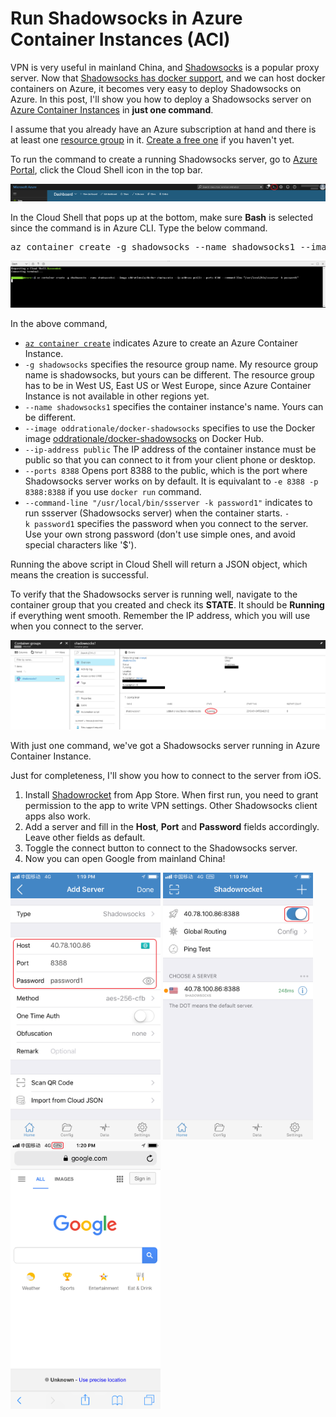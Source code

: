 # Run Shadowsocks in Azure Container Instances (ACI)

VPN is very useful in mainland China, and <a href="https://shadowsocks.org">Shadowsocks</a> is a popular proxy server. Now that <a href="https://hub.docker.com/r/oddrationale/docker-shadowsocks/">Shadowsocks has docker support</a>, and we can host docker containers on Azure, it becomes very easy to deploy Shadowsocks on Azure. In this post, I'll show you how to deploy a Shadowsocks server on <a href="https://azure.microsoft.com/en-us/services/container-instances/">Azure Container Instances</a> in <strong>just one command</strong>.

I assume that you already have an Azure subscription at hand and there is at least one <a href="https://docs.microsoft.com/en-us/azure/azure-resource-manager/resource-group-portal">resource group</a> in it. <a href="https://azure.microsoft.com/en-in/free/">Create a free one</a> if you haven't yet.

To run the command to create a running Shadowsocks server, go to <a href="https://portal.azure.com">Azure Portal</a>, click the Cloud Shell icon in the top bar.

<a href="images/cloud_shell_icon.png"><img src="images/cloud_shell_icon.png" alt="Cloud Shell Icon" class="alignnone size-medium" /></a>

In the Cloud Shell that pops up at the bottom, make sure <strong>Bash</strong> is selected since the command is in Azure CLI. Type the below command.
<pre>az container create -g shadowsocks --name shadowsocks1 --image oddrationale/docker-shadowsocks --ip-address public --ports 8388 --command-line "/usr/local/bin/ssserver -k password1"</pre>
<a href="images/cloud_shell_cmd2.png"><img src="images/cloud_shell_cmd2.png" alt="Cloud Shell Command" class="alignnone size-medium" /></a>

In the above command,
<ul>
 	<li><a href="https://docs.microsoft.com/en-us/cli/azure/container"><code>az container create</code></a> indicates Azure to create an Azure Container Instance.</li>
 	<li><code>-g shadowsocks</code> specifies the resource group name. My resource group name is shadowsocks, but yours can be different. The resource group has to be in West US, East US or West Europe, since Azure Container Instance is not available in other regions yet.</li>
 	<li><code>--name shadowsocks1</code> specifies the container instance's name. Yours can be different.</li>
 	<li><code>--image oddrationale/docker-shadowsocks</code> specifies to use the Docker image <a href="https://hub.docker.com/r/oddrationale/docker-shadowsocks/">oddrationale/docker-shadowsocks</a> on Docker Hub.</li>
 	<li><code>--ip-address public</code> The IP address of the container instance must be public so that you can connect to it from your client phone or desktop.</li>
 	<li><code>--ports 8388</code> Opens port 8388 to the public, which is the port where Shadowsocks server works on by default. It is equivalant to <code>-e 8388 -p 8388:8388</code> if you use <code>docker run</code> command.</li>
 	<li><code>--command-line "/usr/local/bin/ssserver -k password1"</code> indicates to run ssserver (Shadowsocks server) when the container starts. <code>-k password1</code> specifies the password when you connect to the server. Use your own strong password (don't use simple ones, and avoid special characters like '$').</li>
</ul>
Running the above script in Cloud Shell will return a JSON object, which means the creation is successful.

To verify that the Shadowsocks server is running well, navigate to the container group that you created and check its <strong>STATE</strong>. It should be <strong>Running</strong> if everything went smooth. Remember the IP address, which you will use when you connect to the server.

<a href="images/container_running1.png"><img src="images/container_running1.png" alt="Container Running" class="alignnone size-medium" /></a>

With just one command, we've got a Shadowsocks server running in Azure Container Instance.

Just for completeness, I'll show you how to connect to the server from iOS.
<ol>
 	<li>Install <a href="https://itunes.apple.com/us/app/shadowrocket/id932747118">Shadowrocket</a> from App Store. When first run, you need to grant permission to the app to write VPN settings. Other Shadowsocks client apps also work.</li>
 	<li>Add a server and fill in the <strong>Host</strong>, <strong>Port</strong> and <strong>Password</strong> fields accordingly. Leave other fields as default.</li>
 	<li>Toggle the connect button to connect to the Shadowsocks server.</li>
 	<li>Now you can open Google from mainland China!</li>
</ol>
<img src="images/WeChat-Image_20180104115941.png" alt="Add Server" class="alignnone size-medium" width="240" /> <img src="images/WeChat-Image_20180104115949.png" alt="Connect" class="alignnone size-medium" width="240" /> <img src="images/WeChat-Image_20180104132409.png" alt="Google" class="alignnone size-medium" width="240" />
